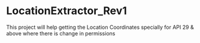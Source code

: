 # LocationExtractor_Rev1
This project will help getting the Location Coordinates specially for API 29 & above where there is change in permissions
